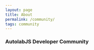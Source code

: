 ```yaml
---
layout: page
title: About
permalink: /community/
tags: community
---
```


### AutolabJS Developer Community ###

